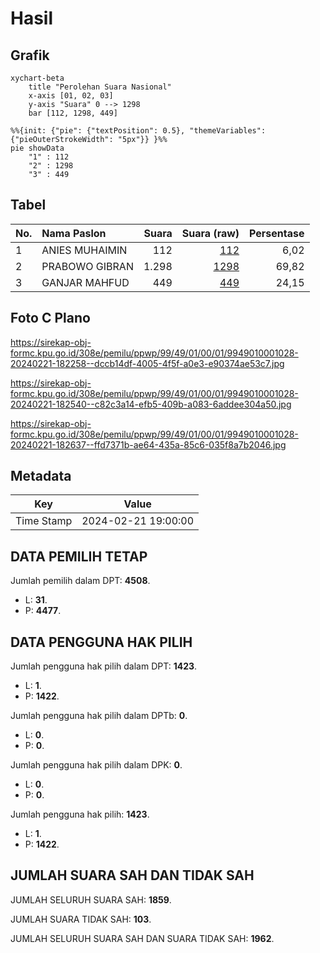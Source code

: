 # Hasil

## Grafik

```mermaid
xychart-beta
    title "Perolehan Suara Nasional"
    x-axis [01, 02, 03]
    y-axis "Suara" 0 --> 1298
    bar [112, 1298, 449]
```

```mermaid
%%{init: {"pie": {"textPosition": 0.5}, "themeVariables": {"pieOuterStrokeWidth": "5px"}} }%%
pie showData
    "1" : 112
    "2" : 1298
    "3" : 449
```

## Tabel

| No. | Nama Paslon    | Suara | Suara (raw) | Persentase |
|:--- |:-------------- | -----:| -----------:| ----------:|
| 1   | ANIES MUHAIMIN | 112   | [112][p-1]  | 6,02       |
| 2   | PRABOWO GIBRAN | 1.298 | [1298][p-2] | 69,82      |
| 3   | GANJAR MAHFUD  | 449   | [449][p-3]  | 24,15      |


[p-1]: https://github.com/gigit-pemilu/pemilu-2024/blob/main/pilpres/hitung-suara/sub/99-luar-negeri/sub/49-hong-kong-republik-rakyat-tiongkok/sub/01-hong-kong-republik-rakyat-tiongkok/sub/0001-hong-kong-republik-rakyat-tiongkok/sub/028-pos-024/sub/paslon-1.txt
[p-2]: https://github.com/gigit-pemilu/pemilu-2024/blob/main/pilpres/hitung-suara/sub/99-luar-negeri/sub/49-hong-kong-republik-rakyat-tiongkok/sub/01-hong-kong-republik-rakyat-tiongkok/sub/0001-hong-kong-republik-rakyat-tiongkok/sub/028-pos-024/sub/paslon-2.txt
[p-3]: https://github.com/gigit-pemilu/pemilu-2024/blob/main/pilpres/hitung-suara/sub/99-luar-negeri/sub/49-hong-kong-republik-rakyat-tiongkok/sub/01-hong-kong-republik-rakyat-tiongkok/sub/0001-hong-kong-republik-rakyat-tiongkok/sub/028-pos-024/sub/paslon-3.txt

## Foto C Plano

https://sirekap-obj-formc.kpu.go.id/308e/pemilu/ppwp/99/49/01/00/01/9949010001028-20240221-182258--dccb14df-4005-4f5f-a0e3-e90374ae53c7.jpg

https://sirekap-obj-formc.kpu.go.id/308e/pemilu/ppwp/99/49/01/00/01/9949010001028-20240221-182540--c82c3a14-efb5-409b-a083-6addee304a50.jpg

https://sirekap-obj-formc.kpu.go.id/308e/pemilu/ppwp/99/49/01/00/01/9949010001028-20240221-182637--ffd7371b-ae64-435a-85c6-035f8a7b2046.jpg


## Metadata

| Key        | Value               |
| ---------- | ------------------- |
| Time Stamp | 2024-02-21 19:00:00 |


## DATA PEMILIH TETAP

Jumlah pemilih dalam DPT: **4508**.
 * L: **31**.
 * P: **4477**.

## DATA PENGGUNA HAK PILIH

Jumlah pengguna hak pilih dalam DPT: **1423**.
 * L: **1**.
 * P: **1422**.

Jumlah pengguna hak pilih dalam DPTb: **0**.
 * L: **0**.
 * P: **0**.

Jumlah pengguna hak pilih dalam DPK: **0**.
 * L: **0**.
 * P: **0**.

Jumlah pengguna hak pilih: **1423**.
 * L: **1**.
 * P: **1422**.

## JUMLAH SUARA SAH DAN TIDAK SAH

JUMLAH SELURUH SUARA SAH: **1859**.

JUMLAH SUARA TIDAK SAH: **103**.

JUMLAH SELURUH SUARA SAH DAN SUARA TIDAK SAH: **1962**.


